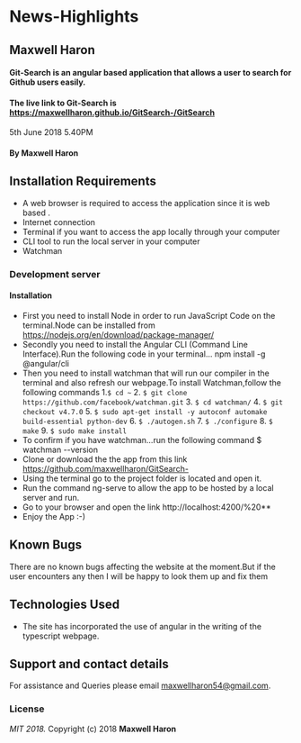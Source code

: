 # News-Highlights
## Maxwell Haron
#### Git-Search is an angular based application that allows a user to search for Github users easily.
#### The live link to Git-Search is https://maxwellharon.github.io/GitSearch-/GitSearch
 5th June 2018 5.40PM
#### By **Maxwell Haron**
## Installation Requirements
* A web browser is required to access the application since it is web based .
* Internet connection
* Terminal if you want to access the app locally through your computer
* CLI tool to run the local server in your computer
* Watchman
### Development server
####
#### Installation
* First you need to install Node in order to run JavaScript Code  on the terminal.Node can be installed from  https://nodejs.org/en/download/package-manager/
* Secondly you need to install the Angular CLI (Command Line Interface).Run the following code in your terminal... npm install -g @angular/cli
* Then you need to install watchman that will run our compiler in the terminal and also refresh our webpage.To install Watchman,follow the following commands
   1.`$ cd ~`
   2. `$ git clone https://github.com/facebook/watchman.git`
   3. `$ cd watchman/`
   4. `$ git checkout v4.7.0`
   5. `$ sudo apt-get install -y autoconf automake build-essential python-dev`
   6. `$ ./autogen.sh`
   7.	`$ ./configure`
   8. `$ make`
   9. `$ sudo make install`
* To confirm if you have watchman...run the following command $ watchman --version
* Clone or download the the app from this link https://github.com/maxwellharon/GitSearch-
* Using the terminal go to the project folder is located and open it.
* Run the command ng-serve to allow the app to be hosted by a local server and run.
* Go to your browser and open the link http://localhost:4200/%20**
* Enjoy the App :-)
## Known Bugs
  There are no known bugs affecting the website at the moment.But if the user encounters any then I will be happy to look them up and fix them
## Technologies Used
* The site has incorporated the use of angular in the writing of the typescript webpage.
<!-- * The site has also demonstrates the clear use and mastery of Bootstrap,css and Google fonts -->
## Support and contact details
For assistance and Queries please email maxwellharon54@gmail.com.

### License
*MIT 2018.*
Copyright (c) 2018 **Maxwell Haron**
